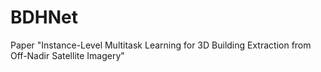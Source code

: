 # BDHNet
Paper "Instance-Level Multitask Learning for 3D Building Extraction from Off-Nadir Satellite Imagery"
